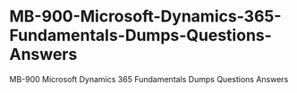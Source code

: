 # MB-900-Microsoft-Dynamics-365-Fundamentals-Dumps-Questions-Answers
MB-900 Microsoft Dynamics 365 Fundamentals Dumps Questions Answers
